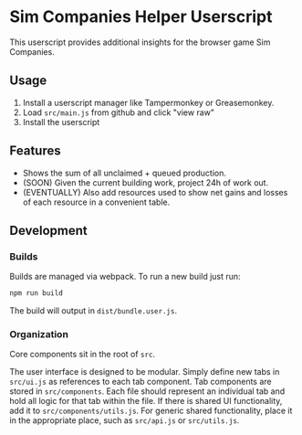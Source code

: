 # Sim Companies Helper Userscript

This userscript provides additional insights for the browser game Sim Companies.

## Usage

1. Install a userscript manager like Tampermonkey or Greasemonkey.
2. Load `src/main.js` from github and click "view raw"
3. Install the userscript

## Features

* Shows the sum of all unclaimed + queued production.
* (SOON) Given the current building work, project 24h of work out.
* (EVENTUALLY) Also add resources used to show net gains and losses of each resource in a convenient table.

## Development

### Builds
Builds are managed via webpack.  To run a new build just run:

```bash
npm run build
```

The build will output in `dist/bundle.user.js`.

### Organization

Core components sit in the root of `src`.

The user interface is designed to be modular.  Simply define new tabs in `src/ui.js` as references to each tab component.
Tab components are stored in `src/components`.  Each file should represent an individual tab and hold all logic for that tab
within the file.  If there is shared UI functionality, add it to `src/components/utils.js`.  For generic shared functionality,
place it in the appropriate place, such as `src/api.js` or `src/utils.js`.

